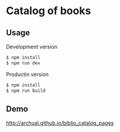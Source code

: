 # Catalog of books


## Usage

Development version

``` bash
$ npm install
$ npm run dev
```

Productin version
``` bash
$ npm install
$ npm run build
```

## Demo
http://archual.github.io/biblio_catalog_pages
